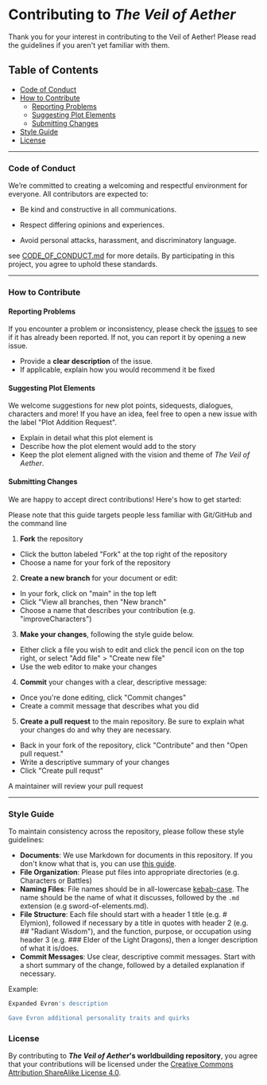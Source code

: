 # Contributing to *The Veil of Aether*

Thank you for your interest in contributing to the Veil of Aether! Please read the guidelines if you aren't yet familiar with them.

## Table of Contents
- [Code of Conduct](#code-of-conduct)
- [How to Contribute](#how-to-contribute)
  - [Reporting Problems](#reporting-problems)
  - [Suggesting Plot Elements](#suggesting-plot-elements)
  - [Submitting Changes](#submitting-changes)
- [Style Guide](#style-guide)
- [License](#license)

---

### Code of Conduct

We’re committed to creating a welcoming and respectful environment for everyone. All contributors are expected to:

- Be kind and constructive in all communications.

- Respect differing opinions and experiences.

- Avoid personal attacks, harassment, and discriminatory language.

see [CODE_OF_CONDUCT.md](CODE_OF_CONDUCT.md) for more details. By participating in this project, you agree to uphold these standards.

---

### How to Contribute

#### Reporting Problems

If you encounter a problem or inconsistency, please check the [issues](https://github.com/Veil-of-Aether/game-core/issues) to see if it has already been reported. If not, you can report it by opening a new issue.

- Provide a **clear description** of the issue.
- If applicable, explain how you would recommend it be fixed

#### Suggesting Plot Elements

We welcome suggestions for new plot points, sidequests, dialogues, characters and more! If you have an idea, feel free to open a new issue with the label "Plot Addition Request".

- Explain in detail what this plot element is
- Describe how the plot element would add to the story
- Keep the plot element aligned with the vision and theme of *The Veil of Aether*.

#### Submitting Changes

We are happy to accept direct contributions! Here's how to get started:

Please note that this guide targets people less familiar with Git/GitHub and the command line

1. **Fork** the repository
  - Click the button labeled "Fork" at the top right of the repository
  - Choose a name for your fork of the repository
2. **Create a new branch** for your document or edit:
  - In your fork, click on "main" in the top left
  - Click "View all branches, then "New branch"
  - Choose a name that describes your contribution (e.g. "improveCharacters")
3. **Make your changes**, following the style guide below.
  - Either click a file you wish to edit and click the pencil icon on the top right, or select "Add file" > "Create new file"
  - Use the web editor to make your changes
4. **Commit** your changes with a clear, descriptive message:
  - Once you're done editing, click "Commit changes"
  - Create a commit message that describes what you did
5. **Create a pull request** to the main repository. Be sure to explain what your changes do and why they are necessary.
  - Back in your fork of the repository, click "Contribute" and then "Open pull request."
  - Write a descriptive summary of your changes
  - Click "Create pull requst"

A maintainer will review your pull request

---

### Style Guide

To maintain consistency across the repository, please follow these style guidelines:

- **Documents**: We use Markdown for documents in this repository. If you don't know what that is, you can use [this guide](https://www.markdownguide.org/).
- **File Organization**: Please put files into appropriate directories (e.g. Characters or Battles)
- **Naming Files**: File names should be in all-lowercase [kebab-case](https://developer.mozilla.org/en-US/docs/Glossary/Kebab_case). The name should be the name of what it discusses, followed by the `.md` extension (e.g sword-of-elements.md).
- **File Structure**: Each file should start with a header 1 title (e.g. \# Elymion), followed if necessary by a title in quotes with header 2 (e.g. \#\# "Radiant Wisdom"), and the function, purpose, or occupation using header 3 (e.g. \#\#\# Elder of the Light Dragons), then a longer description of what it is/does.
- **Commit Messages**: Use clear, descriptive commit messages. Start with a short summary of the change, followed by a detailed explanation if necessary.
  
Example:
```bash
Expanded Evron's description

Gave Evron additional personality traits and quirks
```

### License

By contributing to ***The Veil of Aether*'s worldbuilding repository**, you agree that your contributions will be licensed under the [Creative Commons Attribution ShareAlike License 4.0](LICENSE).
